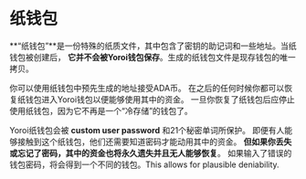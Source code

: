 # 纸钱包

**“纸钱包”**是一份特殊的纸质文件，其中包含了密钥的助记词和一些地址。当纸钱包被创建后， **它并不会被Yoroi钱包保存**。生成的纸钱包文件是现存钱包的唯一拷贝。

你可以使用纸钱包中预先生成的地址接受ADA币。 在之后的任何时候你都可以恢复纸钱包进入Yoroi钱包以便能够使用其中的资金。 一旦你恢复了纸钱包后应停止使用纸钱包，因为它不再是一个“冷存储”的钱包了。

Yoroi纸钱包会被 **custom user password** 和21个秘密单词所保护。 即便有人能够接触到这个纸钱包，他们还需要知道密码才能动用其中的资金。 **但如果你丢失或忘记了密码，其中的资金也将永久遗失并且无人能够恢复**。 如果输入了错误的钱包密码，将会得到一个不同的钱包。This allows for plausible deniability.